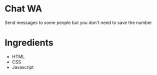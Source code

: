 # Chat WA

Send messages to some people but you don't need to save the number

# Ingredients

- HTML
- CSS
- Javascript
